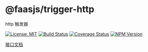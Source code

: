 # @faasjs/trigger-http

http 触发器

[![License: MIT](https://img.shields.io/npm/l/@faasjs/trigger-http.svg)](https://github.com/faasjs/trigger-http/blob/master/LICENSE)
[![Build Status](https://img.shields.io/travis/com/faasjs/trigger-http.svg)](https://travis-ci.com/faasjs/trigger-http)
[![Coverage Status](https://img.shields.io/codecov/c/github/faasjs/trigger-http.svg)](https://codecov.io/gh/faasjs/trigger-http)
[![NPM Version](https://img.shields.io/npm/v/@faasjs/trigger-http.svg)](https://www.npmjs.com/package/@faasjs/trigger-http)

[接口文档](https://github.com/faasjs/trigger-http/blob/master/API.md)